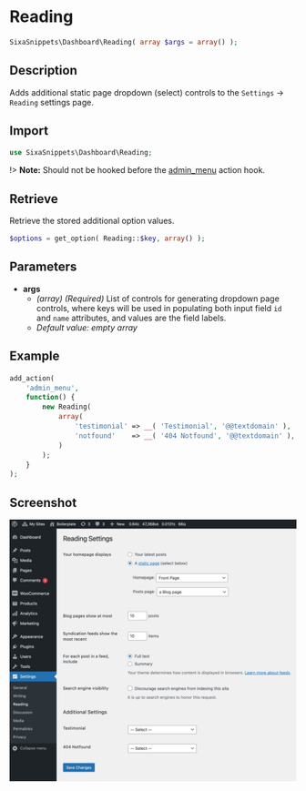 # Reading

```php
SixaSnippets\Dashboard\Reading( array $args = array() );
```

## Description

Adds additional static page dropdown (select) controls to the `Settings` → `Reading` settings page.

## Import

```php 
use SixaSnippets\Dashboard\Reading;
```

!> **Note:** Should not be hooked before the [admin_menu](http://developer.wordpress.org/reference/hooks/admin_menu/) action hook.

## Retrieve

Retrieve the stored additional option values.

```php
$options = get_option( Reading::$key, array() );
```

## Parameters

- **args**
	- *(array) (Required)* List of controls for generating dropdown page controls, where keys will be used in populating both input field `id` and `name` attributes, and values are the field labels.
	- *Default value: empty array*

## Example

```php
add_action(
	'admin_menu',
	function() {
		new Reading(
			array(
				'testimonial' => __( 'Testimonial', '@@textdomain' ),
				'notfound'    => __( '404 Notfound', '@@textdomain' ),
			)
		);
	}
);
```

## Screenshot

![](../assets/reading.png ':size=30%')